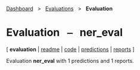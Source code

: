[Dashboard](../../index.md)  &nbsp; > &nbsp; [Evaluations](../index.md)  &nbsp; > &nbsp; ****Evaluation**** 
# Evaluation &nbsp; ⎯ &nbsp; ner_eval

\[ **evaluation** | [readme](readme.md) | [code](code.md) | [predictions](predictions/index.md) | [reports](reports/index.md) \]

Evaluation **ner_eval** with 1 predictions and 1 reports.

